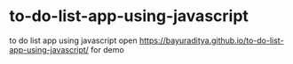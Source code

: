 # to-do-list-app-using-javascript
to do list app using javascript
open https://bayuraditya.github.io/to-do-list-app-using-javascript/ for demo
